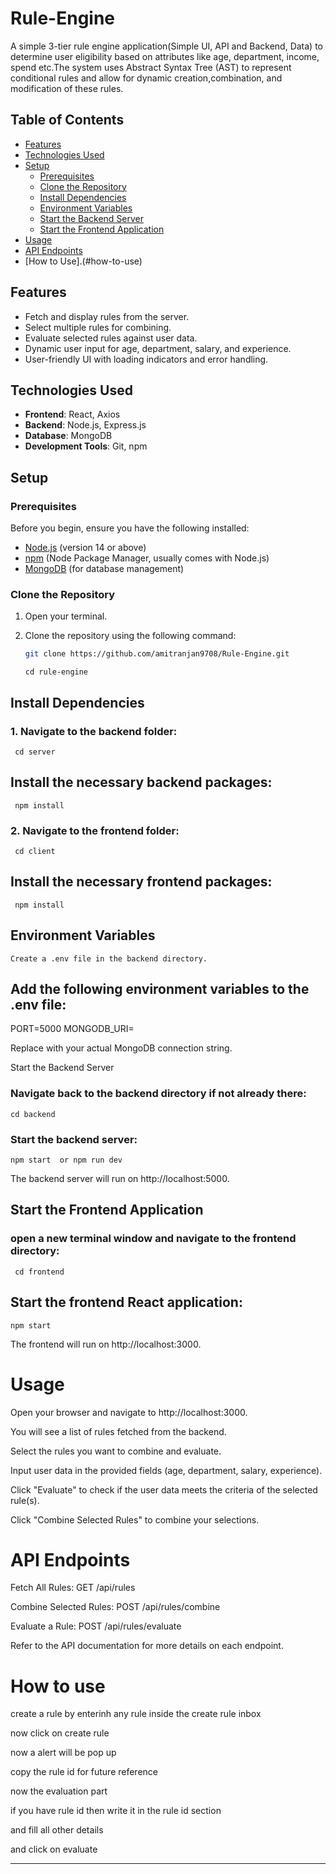 # Rule-Engine
A simple 3-tier rule engine application(Simple UI, API and Backend, Data) to determine user eligibility based on attributes like age, department, income, spend etc.The system uses Abstract Syntax Tree (AST) to represent conditional rules and allow for dynamic creation,combination, and modification of these rules.


## Table of Contents

- [Features](#features)
- [Technologies Used](#technologies-used)
- [Setup](#setup)
  - [Prerequisites](#prerequisites)
  - [Clone the Repository](#clone-the-repository)
  - [Install Dependencies](#install-dependencies)
  - [Environment Variables](#environment-variables)
  - [Start the Backend Server](#start-the-backend-server)
  - [Start the Frontend Application](#start-the-frontend-application)
- [Usage](#usage)
- [API Endpoints](#api-endpoints)
- [How to Use].(#how-to-use)

## Features

- Fetch and display rules from the server.
- Select multiple rules for combining.
- Evaluate selected rules against user data.
- Dynamic user input for age, department, salary, and experience.
- User-friendly UI with loading indicators and error handling.

## Technologies Used

- **Frontend**: React, Axios
- **Backend**: Node.js, Express.js
- **Database**: MongoDB
- **Development Tools**: Git, npm

## Setup

### Prerequisites

Before you begin, ensure you have the following installed:

- [Node.js](https://nodejs.org/) (version 14 or above)
- [npm](https://www.npmjs.com/) (Node Package Manager, usually comes with Node.js)
- [MongoDB](https://www.mongodb.com/) (for database management)

### Clone the Repository

1. Open your terminal.
2. Clone the repository using the following command:
   ```bash
   git clone https://github.com/amitranjan9708/Rule-Engine.git

   ```

       cd rule-engine

## Install Dependencies

  ### 1. Navigate to the backend folder:

     cd server

  ## Install the necessary backend packages:

     npm install

  ### 2. Navigate to the frontend folder:

     cd client
   
  ## Install the necessary frontend packages:

     npm install

 ## Environment Variables

    Create a .env file in the backend directory.
## Add the following environment variables to the .env file:

PORT=5000
MONGODB_URI=<your-mongodb-uri>

Replace <your-mongodb-uri> with your actual MongoDB connection string.

Start the Backend Server

  ### Navigate back to the backend directory if not already there:

    cd backend

  ### Start the backend server:

    npm start  or npm run dev

The backend server will run on http://localhost:5000.

 ## Start the Frontend Application

   ### open a new terminal window and navigate to the frontend directory:

     cd frontend

 ## Start the frontend React application:

    npm start

The frontend will run on http://localhost:3000.


# Usage
Open your browser and navigate to http://localhost:3000.

You will see a list of rules fetched from the backend.

Select the rules you want to combine and evaluate.

Input user data in the provided fields (age, department, salary, experience).

Click "Evaluate" to check if the user data meets the criteria of the selected rule(s).

Click "Combine Selected Rules" to combine your selections.


# API Endpoints
Fetch All Rules: GET /api/rules

Combine Selected Rules: POST /api/rules/combine

Evaluate a Rule: POST /api/rules/evaluate

Refer to the API documentation for more details on each endpoint.

# How to use
create a rule by enterinh any rule inside the create rule inbox

now click on create rule

now a alert will be pop up 

copy the rule id for future reference



now the evaluation part


if you have rule id then write it in the rule id section 

and fill all other details

and click on evaluate

______________________________________________________________________________________________________________________________________________________________________

